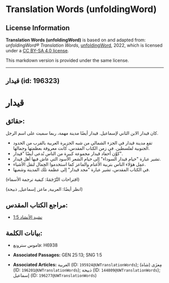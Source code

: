 # Translation Words (unfoldingWord)

## License Information

**Translation Words (unfoldingWord)** is based on and adapted from: _unfoldingWord® Translation Words_, [unfoldingWord](https://unfoldingword.org/utw), 2022, which is licensed under a [CC BY-SA 4.0 license](https://creativecommons.org/licenses/by-sa/4.0/legalcode.en).

This markdown version is provided under the same license.



--------------------------------

## قيدار (id: 196323)

قيدار
=====

حقائق:
------

كان قيدار الابن الثاني لإسماعيل. قيدار أيضًا مدينة مهمة، ربما سميت على اسم الرجل.

* تقع مدينة قيدار في الجزء الشمالي من شبه الجزيرة العربية بالقرب من الحدود الجنوبية لفلسطين. في زمن الكتاب المقدس، كانت معروفة بعظمتها وجمالها.
* كوَّن أحفاد قيدار مجموعة كبيرة من الناس تُدعى أيضًا "قيدار".
* تشير عبارة "خيام قيدار السوداء" إلى خيام الشعر الأسود التي عاش فيها أهل قيدار.
* عمِل هؤلاء الناس بتربية الأغنام والماعز كما استخدموا الجِمال لنقل الأشياء.
* في الكتاب المقدس، تشير عبارة "مجد قيدار" إلى عظمة تلك المدينة وشعبها.

(اقتراحات التَّرْجَمَةً: كيفية ترجمة الأسماء)

(انظر أيضًا: العربية, ماعز, إسماعيل, ذبيحة)

مراجع الكتاب المقدس:
--------------------

* [نشيد الأنشاد 1:5](https://ref.ly/Song1:5)

بيانات الكلمة:
--------------

* قاموس سترونغ: H6938

* **Associated Passages:** GEN 25:13; SNG 1:5
* **Associated Articles:** العربية (ID: `195924@UWTranslationWords`); مِعزَى (شاة) (ID: `196201@UWTranslationWords`); ذبيحة (ID: `144809@UWTranslationWords`); إسماعيل (ID: `196277@UWTranslationWords`)

